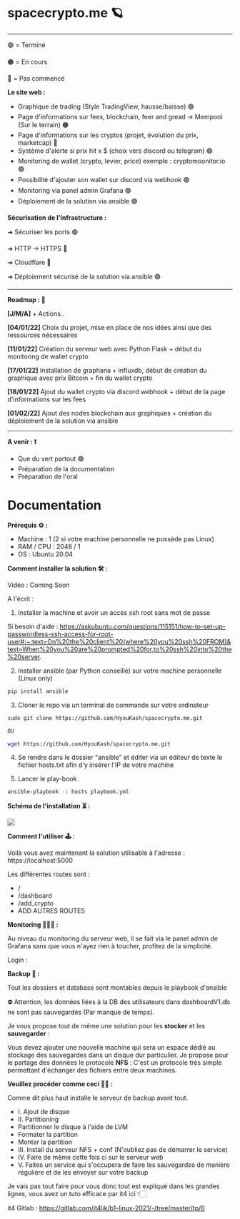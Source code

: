 # spacecrypto.me 🪐

---
🟢 = Terminé

🟠 = En cours

🔴 = Pas commencé

**Le site web :**

- Graphique de trading (Style TradingView, hausse/baisse) 🟢
- Page d'informations sur fees, blockchain, feer and gread -> Mempool (Sur le terrain) 🟠
- Page d'informations sur les cryptos (projet, évolution du prix, marketcap) 🔴
- Système d'alerte si prix hit x $ (choix vers discord ou telegram) 🟢
- Monitoring de wallet (crypto, levier, price) exemple : cryptomoonitor.io 🟢
- Possibilité d'ajouter son wallet sur discord via webhook 🟢
- Monitoring via panel admin Grafana 🟢
- Déploiement de la solution via ansible 🟢

**Sécurisation de l'infrastructure :**

➜ Sécuriser les ports 🟢

➜ HTTP -> HTTPS 🔴

➜ Cloudflare 🔴

➜ Déploiement sécurisé de la solution via ansible 🟢

---

**Roadmap : 🧾** 

**[J/M/A]** + Actions..

**[04/01/22]** Choix du projet, mise en place de nos idées ainsi que des ressources nécessaires

**[11/01/22]** Création du serveur web avec Python Flask + début du monitoring de wallet crypto

**[17/01/22]** Installation de graphana + influxdb, début de création du graphique avec prix Bitcoin + fin du wallet crypto

**[18/01/22]** Ajout du wallet crypto via discord webhook + début de la page d'informations sur les fees

**[01/02/22]** Ajout des nodes blockchain aux graphiques + création du déploiement de la solution via ansible

---

**A venir : ❗️**

- Que du vert partout 🟢
- Préparation de la documentation
- Préparation de l'oral


# Documentation

**Prérequis ⚙️ :** 
- Machine : 1 (2 si votre machine personnelle ne possède pas Linux)
- RAM / CPU : 2048 / 1
- OS : Ubuntu 20.04

**Comment installer la solution 🛠 :**

Vidéo : Coming Soon



A l'écrit :

1. Installer la machine et avoir un accès ssh root sans mot de passe

Si besoin d'aide : https://askubuntu.com/questions/115151/how-to-set-up-passwordless-ssh-access-for-root-user#:~:text=On%20the%20client%20(where%20you%20ssh%20FROM)&text=When%20you%20are%20prompted%20for,to%20ssh%20into%20the%20server.

2. Installer ansible (par Python conseillé) sur votre machine personnelle (Linux only)

```bash
pip install ansible
```

3. Cloner le repo via un terminal de commande sur votre ordinateur

```bash 
sudo git clone https://github.com/HyouKash/spacecrypto.me.git

OU

wget https://github.com/HyouKash/spacecrypto.me.git
```

4. Se rendre dans le dossier "ansible" et éditer via un éditeur de texte le fichier hosts.txt afin d'y insérer l'IP de votre machine

5. Lancer le play-book

```bash 
ansible-playbook -i hosts playbook.yml
```

**Schéma de l'installation ⏳ :**

<img src="https://cdn.discordapp.com/attachments/497025479233241099/939972398663471164/unknown.png">


**Comment l'utiliser 🕹 :**

Voilà vous avez maintenant la solution utilisable à l'adresse : https://localhost:5000

Les différentes routes sont :

- /
- /dashboard
- /add_crypto
- ADD AUTRES ROUTES

**Monitoring 👨🏼‍💻 :**

Au niveau du monitoring du serveur web, il se fait via le panel admin de Grafana sans que vous n'ayez rien à toucher, profitez de la simplicité.

Login : 

**Backup 📑 :**

Tout les dossiers et database sont montables depuis le playbook d'ansible

⛔️ Attention, les données liées à la DB des utilisateurs dans dashboardV1.db ne sont pas sauvegardés (Par manque de temps).

Je vous propose tout de même une solution pour les **stocker** et les **sauvegarder** : 

Vous devez ajouter une nouvelle machine qui sera un espace dédié au stockage des sauvegardes dans un disque dur particulier.
Je propose pour le partage des données le protocole **NFS** : 
C'est un protocole très simple permettant d'échanger des fichiers entre deux machines.

**Veuillez procéder comme ceci 👨‍🏫 :**

Comme dit plus haut installe le serveur de backup avant tout.

- I. Ajout de disque
- II. Partitioning
- Partitionner le disque à l'aide de LVM
- Formater la partition
- Monter la partition
- III. Install du serveur NFS + conf (N'oubliez pas de démarrer le service)
- IV. Faire de même cette fois ci sur le serveur web
- V. Faites un service qui s'occupera de faire les sauvegardes de manière  régulière et de les envoyer sur votre backup

Je vais pas tout faire pour vous donc tout est expliqué dans les grandes lignes, vous avez un tuto efficace par it4 ici 👇🏻

it4 Gitlab : https://gitlab.com/it4lik/b1-linux-2021/-/tree/master/tp/6
